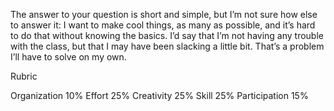 The answer to your question is short and simple, but I’m not sure how else to answer it: I want to make cool things, as many as possible, and it’s hard to do that without knowing the basics. I’d say that I’m not having any trouble with the class, but that I may have been slacking a little bit. That’s a problem I’ll have to solve on my own.

Rubric

Organization 10%
Effort 25%
Creativity 25%
Skill 25%
Participation 15%